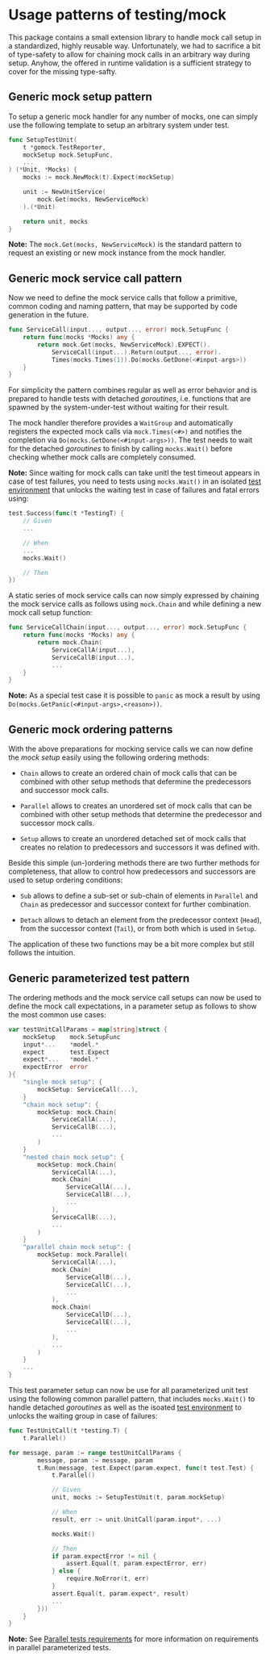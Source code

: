 # Usage patterns of testing/mock

This package contains a small extension library to handle mock call setup in a
standardized, highly reusable way. Unfortunately, we had to sacrifice a bit of
type-safety to allow for chaining mock calls in an arbitrary way during setup.
Anyhow, the offered in runtime validation is a sufficient strategy to cover
for the missing type-safty.


## Generic mock setup pattern

To setup a generic mock handler for any number of mocks, one can simply use the
following template to setup an arbitrary system under test.

```go
func SetupTestUnit(
    t *gomock.TestReporter,
    mockSetup mock.SetupFunc,
    ...
) (*Unit, *Mocks) {
    mocks := mock.NewMock(t).Expect(mockSetup)

    unit := NewUnitService(
        mock.Get(mocks, NewServiceMock)
    ).(*Unit)

    return unit, mocks
}
```

**Note:** The `mock.Get(mocks, NewServiceMock)` is the standard pattern to
request an existing or new mock instance from the mock handler.


## Generic mock service call pattern

Now we need to define the mock service calls that follow a primitive, common
coding and naming pattern, that may be supported by code generation in the
future.

```go
func ServiceCall(input..., output..., error) mock.SetupFunc {
    return func(mocks *Mocks) any {
        return mock.Get(mocks, NewServiceMock).EXPECT().
            ServiceCall(input...).Return(output..., error).
			Times(mocks.Times(1)).Do(mocks.GetDone(<#input-args>))
    }
}
```

For simplicity the pattern combines regular as well as error behavior and is
prepared to handle tests with detached *goroutines*, i.e. functions that are
spawned by the system-under-test without waiting for their result.

The mock handler therefore provides a `WaitGroup` and automatically registers
the expected mock calls via `mock.Times(<#>)` and notifies the completion via
`Do(mocks.GetDone(<#input-args>))`. The test needs to wait for the detached
*goroutines* to finish by calling `mocks.Wait()` before checking whether mock
calls are completely consumed.

**Note:** Since waiting for mock calls can take unitl the test timeout appears
in case of test failures, you need to tests using `mocks.Wait()` in an isolated
[test environment](../test) that unlocks the waiting test in case of failures
and fatal errors using:

```go
test.Success(func(t *TestingT) {
    // Given
    ...

    // When
    ...
    mocks.Wait()

    // Then
})
```

A static series of mock service calls can now simply expressed by chaining the
mock service calls as follows using `mock.Chain` and while defining a new mock
call setup function:

```go
func ServiceCallChain(input..., output..., error) mock.SetupFunc {
    return func(mocks *Mocks) any {
        return mock.Chain(
            ServiceCallA(input...),
            ServiceCallB(input...),
            ...
    }
}
```

**Note:** As a special test case it is possible to `panic` as mock a result by
using `Do(mocks.GetPanic(<#input-args>,<reason>))`.


## Generic mock ordering patterns

With the above preparations for mocking service calls we can now define the
*mock setup* easily  using the following ordering methods:

* `Chain` allows to create an ordered chain of mock calls that can be combined
  with other setup methods that defermine the predecessors and successor mock
  calls.

* `Parallel` allows to creates an unordered set of mock calls that can be
  combined with other setup methods that determine the predecessor and
  successor mock calls.

* `Setup` allows to create an unordered detached set of mock calls that creates
  no relation to predecessors and successors it was defined with.

Beside this simple (un-)ordering methods there are two further methods for
completeness, that allow to control how predecessors and successors are used
to setup ordering conditions:

* `Sub` allows to define a sub-set or sub-chain of elements in `Parallel` and
  `Chain` as predecessor and successor context for further combination.

* `Detach` allows to detach an element from the predecessor context (`Head`),
  from the successor context (`Tail`), or from both which is used in `Setup`.

The application of these two functions may be a bit more complex but still
follows the intuition.


## Generic parameterized test pattern

The ordering methods and the mock service call setups can now be used to define
the mock call expectations, in a parameter setup as follows to show the most
common use cases:

```go
var testUnitCallParams = map[string]struct {
    mockSetup    mock.SetupFunc
    input*...    *model.*
    expect       test.Expect
    expect*...   *model.*
    expectError  error
}{
    "single mock setup": {
        mockSetup: ServiceCall(...),
    }
    "chain mock setup": {
        mockSetup: mock.Chain(
            ServiceCallA(...),
            ServiceCallB(...),
            ...
        )
    }
    "nested chain mock setup": {
        mockSetup: mock.Chain(
            ServiceCallA(...),
            mock.Chain(
                ServiceCallA(...),
                ServiceCallB(...),
                ...
            ),
            ServiceCallB(...),
            ...
        )
    }
    "parallel chain mock setup": {
        mockSetup: mock.Parallel(
            ServiceCallA(...),
            mock.Chain(
                ServiceCallB(...),
                ServiceCallC(...),
                ...
            ),
            mock.Chain(
                ServiceCallD(...),
                ServiceCallE(...),
                ...
            ),
            ...
        )
    }
    ...
}
```

This test parameter setup can now be use for all parameterized unit test using
the following common parallel pattern, that includes `mocks.Wait()` to handle
detached *goroutines* as well as the isoated [test environment](../test) to
unlocks the waiting group in case of failures:

```go
func TestUnitCall(t *testing.T) {
    t.Parallel()

for message, param := range testUnitCallParams {
        message, param := message, param
        t.Run(message, test.Expect(param.expect, func(t test.Test) {
            t.Parallel()

            // Given
            unit, mocks := SetupTestUnit(t, param.mockSetup)

            // When
            result, err := unit.UnitCall(param.input*, ...)

            mocks.Wait()

            // Then
            if param.expectError != nil {
                assert.Equal(t, param.expectError, err)
            } else {
                require.NoError(t, err)
            }
            assert.Equal(t, param.expect*, result)
            ...
        }))
    }
}
```

**Note:** See [Parallel tests requirements](..#parallel-tests-requirements)
for more information on requirements in parallel parameterized tests.

